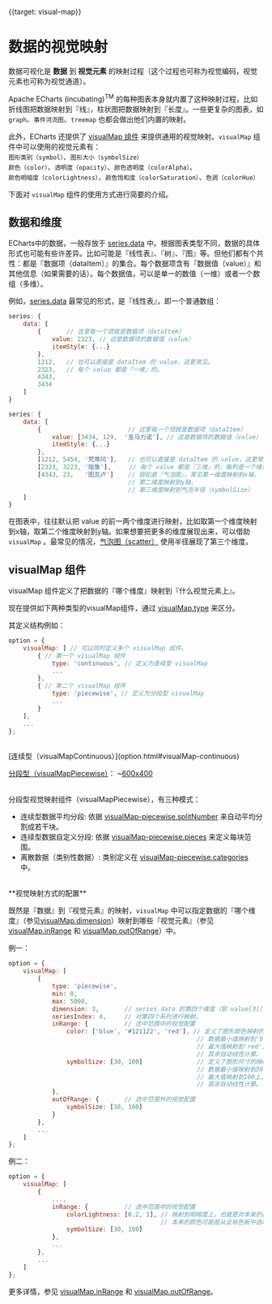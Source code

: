 
{{target: visual-map}}

# 数据的视觉映射

数据可视化是 **数据** 到 **视觉元素** 的映射过程（这个过程也可称为视觉编码，视觉元素也可称为视觉通道）。

Apache ECharts (incubating)<sup>TM</sup> 的每种图表本身就内置了这种映射过程，比如折线图把数据映射到『线』，柱状图把数据映射到『长度』。一些更复杂的图表，如 `graph`、`事件河流图`、`treemap` 也都会做出他们内置的映射。

此外，ECharts 还提供了 [visualMap 组件](option.html#visualMap) 来提供通用的视觉映射。`visualMap` 组件中可以使用的视觉元素有：<br>
`图形类别（symbol）`、`图形大小（symbolSize）`<br>
`颜色（color）`、`透明度（opacity）`、`颜色透明度（colorAlpha）`、<br>
`颜色明暗度（colorLightness）`、`颜色饱和度（colorSaturation）`、`色调（colorHue）`

下面对 `visualMap` 组件的使用方式进行简要的介绍。


## 数据和维度

ECharts中的数据，一般存放于 [series.data](option.html#series.data) 中。根据图表类型不同，数据的具体形式也可能有些许差异。比如可能是『线性表』、『树』、『图』等。但他们都有个共性：都是『数据项（dataItem）』的集合。每个数据项含有『数据值（value）』和其他信息（如果需要的话）。每个数据值，可以是单一的数值（一维）或者一个数组（多维）。

例如，[series.data](option.html#series.data) 最常见的形式，是『线性表』，即一个普通数组：

```javascript
series: {
    data: [
        {       // 这里每一个项就是数据项（dataItem）
            value: 2323, // 这是数据项的数据值（value）
            itemStyle: {...}
        },
        1212,   // 也可以直接是 dataItem 的 value，这更常见。
        2323,   // 每个 value 都是『一维』的。
        4343,
        3434
    ]
}
```

```javascript
series: {
    data: [
        {                        // 这里每一个项就是数据项（dataItem）
            value: [3434, 129,  '圣马力诺'], // 这是数据项的数据值（value）
            itemStyle: {...}
        },
        [1212, 5454, '梵蒂冈'],   // 也可以直接是 dataItem 的 value，这更常见。
        [2323, 3223, '瑙鲁'],     // 每个 value 都是『三维』的，每列是一个维度。
        [4343, 23,   '图瓦卢']    // 假如是『气泡图』，常见第一维度映射到x轴，
                                 // 第二维度映射到y轴，
                                 // 第三维度映射到气泡半径（symbolSize）
    ]
}
```

在图表中，往往默认把 value 的前一两个维度进行映射，比如取第一个维度映射到x轴，取第二个维度映射到y轴。如果想要把更多的维度展现出来，可以借助 `visualMap` 。最常见的情况，[气泡图（scatter）](option.html#series-scatter) 使用半径展现了第三个维度。




## visualMap 组件

visualMap 组件定义了把数据的『哪个维度』映射到『什么视觉元素上』。

现在提供如下两种类型的visualMap组件，通过 [visualMap.type](option.html#visualMap.type) 来区分。

其定义结构例如：

```javascript
option = {
    visualMap: [ // 可以同时定义多个 visualMap 组件。
        { // 第一个 visualMap 组件
            type: 'continuous', // 定义为连续型 visualMap
            ...
        },
        { // 第二个 visualMap 组件
            type: 'piecewise', // 定义为分段型 visualMap
            ...
        }
    ],
    ...
};
```

<br>
[连续型（visualMapContinuous）](option.html#visualMap-continuous)

[分段型（visualMapPiecewise）](option.html#visualMap-piecewise)：
~[600x400](${galleryViewPath}doc-example/scatter-visualMap-piecewise&edit=1&reset=1)

<br>
分段型视觉映射组件（visualMapPiecewise），有三种模式：

+ 连续型数据平均分段: 依据 [visualMap-piecewise.splitNumber](option.html#visualMap-piecewise.splitNumber) 来自动平均分割成若干块。
+ 连续型数据自定义分段: 依据 [visualMap-piecewise.pieces](option.html#visualMap-piecewise.pieces) 来定义每块范围。
+ 离散数据（类别性数据）: 类别定义在 [visualMap-piecewise.categories](option.html#visualMap-piecewise.categories) 中。


<br>
**视觉映射方式的配置**

既然是『数据』到『视觉元素』的映射，`visualMap` 中可以指定数据的『哪个维度』（参见[visualMap.dimension](~visualMap.dimension)）映射到哪些『视觉元素』（参见 [visualMap.inRange](option.html#visualMap.inRange) 和 [visualMap.outOfRange](option.html#visualMap.outOfRange)）中。


例一：

```javascript
option = {
    visualMap: [
        {
            type: 'piecewise',
            min: 0,
            max: 5000,
            dimension: 3,       // series.data 的第四个维度（即 value[3]）被映射
            seriesIndex: 4,     // 对第四个系列进行映射。
            inRange: {          // 选中范围中的视觉配置
                color: ['blue', '#121122', 'red'], // 定义了图形颜色映射的颜色列表，
                                                    // 数据最小值映射到'blue'上，
                                                    // 最大值映射到'red'上，
                                                    // 其余自动线性计算。
                symbolSize: [30, 100]               // 定义了图形尺寸的映射范围，
                                                    // 数据最小值映射到30上，
                                                    // 最大值映射到100上，
                                                    // 其余自动线性计算。
            },
            outOfRange: {       // 选中范围外的视觉配置
                symbolSize: [30, 100]
            }
        },
        ...
    ]
};
```

例二：
```javascript
option = {
    visualMap: [
        {
            ...,
            inRange: {          // 选中范围中的视觉配置
                colorLightness: [0.2, 1], // 映射到明暗度上。也就是对本来的颜色进行明暗度处理。
                                          // 本来的颜色可能是从全局色板中选取的颜色，visualMap组件并不关心。
                symbolSize: [30, 100]
            },
            ...
        },
        ...
    ]
};
```

更多详情，参见 [visualMap.inRange](option.html#visualMap.inRange) 和 [visualMap.outOfRange](option.html#visualMap.outOfRange)。
